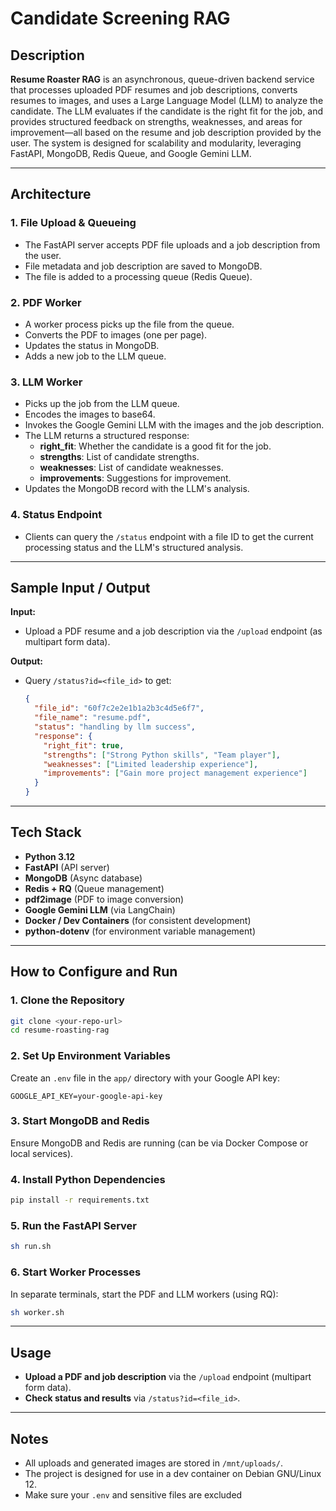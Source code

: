 # Candidate Screening RAG

## Description

**Resume Roaster RAG** is an asynchronous, queue-driven backend service that processes uploaded PDF resumes and job descriptions, converts resumes to images, and uses a Large Language Model (LLM) to analyze the candidate. The LLM evaluates if the candidate is the right fit for the job, and provides structured feedback on strengths, weaknesses, and areas for improvement—all based on the resume and job description provided by the user. The system is designed for scalability and modularity, leveraging FastAPI, MongoDB, Redis Queue, and Google Gemini LLM.

---

## Architecture

### 1. File Upload & Queueing
- The FastAPI server accepts PDF file uploads and a job description from the user.
- File metadata and job description are saved to MongoDB.
- The file is added to a processing queue (Redis Queue).

### 2. PDF Worker
- A worker process picks up the file from the queue.
- Converts the PDF to images (one per page).
- Updates the status in MongoDB.
- Adds a new job to the LLM queue.

### 3. LLM Worker
- Picks up the job from the LLM queue.
- Encodes the images to base64.
- Invokes the Google Gemini LLM with the images and the job description.
- The LLM returns a structured response:
  - **right_fit**: Whether the candidate is a good fit for the job.
  - **strengths**: List of candidate strengths.
  - **weaknesses**: List of candidate weaknesses.
  - **improvements**: Suggestions for improvement.
- Updates the MongoDB record with the LLM's analysis.

### 4. Status Endpoint
- Clients can query the `/status` endpoint with a file ID to get the current processing status and the LLM's structured analysis.

---

## Sample Input / Output

**Input:**  
- Upload a PDF resume and a job description via the `/upload` endpoint (as multipart form data).

**Output:**  
- Query `/status?id=<file_id>` to get:
    ```json
    {
      "file_id": "60f7c2e2e1b1a2b3c4d5e6f7",
      "file_name": "resume.pdf",
      "status": "handling by llm success",
      "response": {
        "right_fit": true,
        "strengths": ["Strong Python skills", "Team player"],
        "weaknesses": ["Limited leadership experience"],
        "improvements": ["Gain more project management experience"]
      }
    }
    ```

---

## Tech Stack

- **Python 3.12**
- **FastAPI** (API server)
- **MongoDB** (Async database)
- **Redis + RQ** (Queue management)
- **pdf2image** (PDF to image conversion)
- **Google Gemini LLM** (via LangChain)
- **Docker / Dev Containers** (for consistent development)
- **python-dotenv** (for environment variable management)

---

## How to Configure and Run

### 1. Clone the Repository

```sh
git clone <your-repo-url>
cd resume-roasting-rag
```

### 2. Set Up Environment Variables

Create an `.env` file in the `app/` directory with your Google API key:
```
GOOGLE_API_KEY=your-google-api-key
```

### 3. Start MongoDB and Redis

Ensure MongoDB and Redis are running (can be via Docker Compose or local services).

### 4. Install Python Dependencies

```sh
pip install -r requirements.txt
```

### 5. Run the FastAPI Server

```sh
sh run.sh
```

### 6. Start Worker Processes

In separate terminals, start the PDF and LLM workers (using RQ):

```sh
sh worker.sh
```

---

## Usage

- **Upload a PDF and job description** via the `/upload` endpoint (multipart form data).
- **Check status and results** via `/status?id=<file_id>`.

---

## Notes

- All uploads and generated images are stored in `/mnt/uploads/`.
- The project is designed for use in a dev container on Debian GNU/Linux 12.
- Make sure your `.env` and sensitive files are excluded